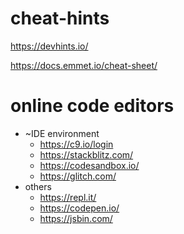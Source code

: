 # cheat-hints

https://devhints.io/

https://docs.emmet.io/cheat-sheet/

# online code editors

- ~IDE environment
  - https://c9.io/login
  - https://stackblitz.com/
  - https://codesandbox.io/
  - https://glitch.com/
- others
  - https://repl.it/
  - https://codepen.io/
  - https://jsbin.com/
